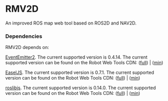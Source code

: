 # RMV2D
An improved ROS map web tool based on ROS2D and NAV2D.

### Dependencies
RMV2D depends on:

[EventEmitter2](https://github.com/hij1nx/EventEmitter2). The current supported version is 0.4.14. The current supported version can be found on the Robot Web Tools CDN: ([full](https://static.robotwebtools.org/EventEmitter2/0.4.14/eventemitter2.js)) | ([min](https://static.robotwebtools.org/EventEmitter2/0.4.14/eventemitter2.min.js))

[EaselJS](https://github.com/CreateJS/EaselJS/). The current supported version is 0.7.1. The current supported version can be found on the Robot Web Tools CDN: ([full](https://static.robotwebtools.org/EaselJS/0.7.1/easeljs.js)) | ([min](https://static.robotwebtools.org/EaselJS/0.7.1/easeljs.min.js))

[roslibjs](https://github.com/RobotWebTools/roslibjs). The current supported version is 0.14.0. The current supported version can be found on the Robot Web Tools CDN: ([full](https://static.robotwebtools.org/roslibjs/0.14.0/roslib.js)) | ([min](https://static.robotwebtools.org/roslibjs/0.14.0/roslib.min.js))

